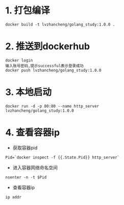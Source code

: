 # 1. 打包编译
```
docker build -t lvzhancheng/golang_study:1.0.0 .
```
# 2. 推送到dockerhub
```
docker login
输入账号密码,提示successful表示登录成功
docker push lvzhancheng/golang_study:1.0.0 
```
# 3. 本地启动
```
docker run -d -p 80:80 --name http_server lvzhancheng/golang_study:1.0.0
```
# 4. 查看容器ip
+ 获取容器pid
```
Pid=`docker inspect -f {{.State.Pid}} http_server`
```
+ 进入容器网络命名空间
```
nsenter -n -t $Pid
```
+ 查看容器ip
```
ip addr
```